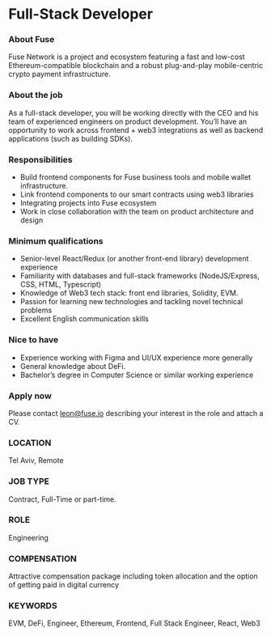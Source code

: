 # Full-Stack Developer

### About Fuse  

Fuse Network is a project and ecosystem featuring a fast and low-cost Ethereum-compatible blockchain and a robust plug-and-play mobile-centric crypto payment infrastructure.  


### About the job 

As a full-stack developer, you will be working directly with the CEO and his team of experienced engineers on product development. You’ll have an opportunity to work across frontend + web3 integrations as well as backend applications \(such as building SDKs\).  


### Responsibilities 

* Build frontend components for Fuse business tools and mobile wallet infrastructure. 
* Link frontend components to our smart contracts using web3 libraries
* Integrating projects into Fuse ecosystem
* Work in close collaboration with the team on product architecture and design

### Minimum qualifications 

* Senior-level React/Redux \(or another front-end library\) development experience
* Familiarity with databases and full-stack frameworks \(NodeJS/Express, CSS, HTML, Typescript\)
* Knowledge of Web3 tech stack: front end libraries, Solidity, EVM.
* Passion for learning new technologies and tackling novel technical problems
* Excellent English communication skills

### Nice to have 

* Experience working with Figma and UI/UX experience more generally
* General knowledge about DeFi. 
* Bachelor’s degree in Computer Science or similar working experience

### Apply now 

Please contact [leon@fuse.io](mailto:leon@fuse.io) describing your interest in the role and attach a CV.   


### LOCATION 

Tel Aviv, Remote  


### JOB TYPE

Contract, Full-Time or part-time.   


### ROLE

Engineering  


### COMPENSATION

Attractive compensation package including token allocation and the option of getting paid in digital currency  


### KEYWORDS

EVM, DeFi, Engineer, Ethereum, Frontend, Full Stack Engineer, React, Web3

